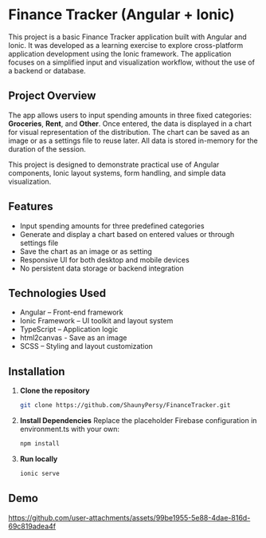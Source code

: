 # Finance Tracker (Angular + Ionic)

This project is a basic Finance Tracker application built with Angular and Ionic. It was developed as a learning exercise to explore cross-platform application development using the Ionic framework. The application focuses on a simplified input and visualization workflow, without the use of a backend or database.

## Project Overview

The app allows users to input spending amounts in three fixed categories: **Groceries**, **Rent**, and **Other**. Once entered, the data is displayed in a chart for visual representation of the distribution. The chart can be saved as an image or as a settings file to reuse later. All data is stored in-memory for the duration of the session.

This project is designed to demonstrate practical use of Angular components, Ionic layout systems, form handling, and simple data visualization.

## Features

- Input spending amounts for three predefined categories
- Generate and display a chart based on entered values or through settings file
- Save the chart as an image or as setting
- Responsive UI for both desktop and mobile devices
- No persistent data storage or backend integration

## Technologies Used

- Angular – Front-end framework
- Ionic Framework – UI toolkit and layout system
- TypeScript – Application logic
- html2canvas - Save as an image
- SCSS – Styling and layout customization

## Installation

1. **Clone the repository**
   ```bash
   git clone https://github.com/ShaunyPersy/FinanceTracker.git
   ```
2. **Install Dependencies**
   Replace the placeholder Firebase configuration in environment.ts with your own:
   ```bash
   npm install
   ```
3. **Run locally**
   ```bash
   ionic serve
   ```

## Demo
https://github.com/user-attachments/assets/99be1955-5e88-4dae-816d-69c819adea4f

